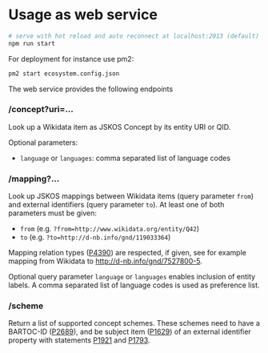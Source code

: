 # Usage as web service

```bash
# serve with hot reload and auto reconnect at localhost:2013 (default)
npm run start
```

For deployment for instance use pm2:

```bash
pm2 start ecosystem.config.json
```

The web service provides the following endpoints

### /concept?uri=...

Look up a Wikidata item as JSKOS Concept by its entity URI or QID.

Optional parameters:

* `language` or `languages`: comma separated list of language codes

### /mapping?...

Look up JSKOS mappings between Wikidata items (query parameter `from`) and
external identifiers (query parameter `to`). At least one of both parameters
must be given:

* `from` (e.g. `?from=http://www.wikidata.org/entity/Q42`)
* `to` (e.g. `?to=http://d-nb.info/gnd/119033364`)

Mapping relation types ([P4390]) are respected, if given, see for example
mapping from Wikidata to <http://d-nb.info/gnd/7527800-5>.

[P1921]: http://www.wikidata.org/entity/P1921
[P1793]: http://www.wikidata.org/entity/P1793
[P1629]: http://www.wikidata.org/entity/P1629
[P2689]: http://www.wikidata.org/entity/P2689
[P4390]: http://www.wikidata.org/entity/P2689

Optional query parameter `language` or `languages` enables inclusion of entity
labels. A comma separated list of language codes is used as preference list.

### /scheme

Return a list of supported concept schemes. These schemes need to have a
BARTOC-ID ([P2689]), and be subject item ([P1629]) of an external identifier
property with statements [P1921] and [P1793].

